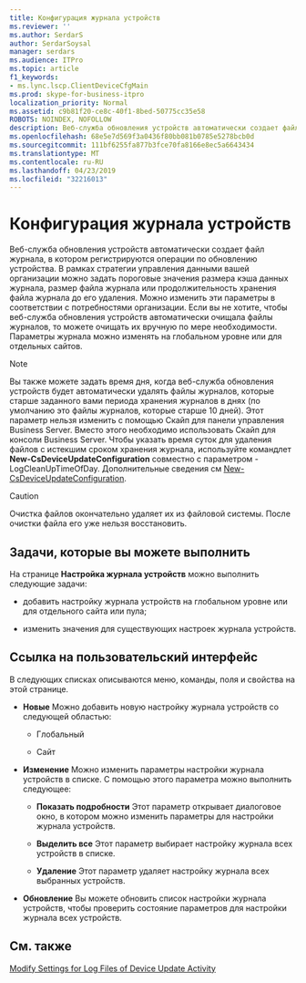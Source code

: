 ```yaml
---
title: Конфигурация журнала устройств
ms.reviewer: ''
ms.author: SerdarS
author: SerdarSoysal
manager: serdars
ms.audience: ITPro
ms.topic: article
f1_keywords:
- ms.lync.lscp.ClientDeviceCfgMain
ms.prod: skype-for-business-itpro
localization_priority: Normal
ms.assetid: c9b81f20-ce8c-40f1-8bed-50775cc35e58
ROBOTS: NOINDEX, NOFOLLOW
description: Веб-служба обновления устройств автоматически создает файл журнала, в котором регистрируются операции по обновлению устройства. В рамках стратегии управления данными вашей организации можно задать пороговые значения размера кэша данных журнала, размер файла журнала или продолжительность хранения файла журнала до его удаления. Можно изменить эти параметры в соответствии с потребностями организации. Если вы не хотите, чтобы веб-служба обновления устройств автоматически очищала файлы журналов, то можете очищать их вручную по мере необходимости. Параметры журнала можно изменять на глобальном уровне или для отдельных сайтов.
ms.openlocfilehash: 68e5e7d569f3a0436f80bb081b0785e5278bcb0d
ms.sourcegitcommit: 111bf6255fa877b3fce70fa8166e8ec5a6643434
ms.translationtype: MT
ms.contentlocale: ru-RU
ms.lasthandoff: 04/23/2019
ms.locfileid: "32216013"
---
```

# <a name="device-log-configuration"></a>Конфигурация журнала устройств

Веб-служба обновления устройств автоматически создает файл журнала, в котором регистрируются операции по обновлению устройства. В рамках стратегии управления данными вашей организации можно задать пороговые значения размера кэша данных журнала, размер файла журнала или продолжительность хранения файла журнала до его удаления. Можно изменить эти параметры в соответствии с потребностями организации. Если вы не хотите, чтобы веб-служба обновления устройств автоматически очищала файлы журналов, то можете очищать их вручную по мере необходимости. Параметры журнала можно изменять на глобальном уровне или для отдельных сайтов.

> [!NOTE]
> Вы также можете задать время дня, когда веб-служба обновления устройств будет автоматически удалять файлы журналов, которые старше заданного вами периода хранения журналов в днях (по умолчанию это файлы журналов, которые старше 10 дней). Этот параметр нельзя изменить с помощью Скайп для панели управления Business Server. Вместо этого необходимо использовать Скайп для консоли Business Server. Чтобы указать время суток для удаления файлов с истекшим сроком хранения журнала, используйте командлет **New-CsDeviceUpdateConfiguration** совместно с параметром - LogCleanUpTimeOfDay. Дополнительные сведения см [New-CsDeviceUpdateConfiguration](https://docs.microsoft.com/powershell/module/skype/new-csdeviceupdateconfiguration?view=skype-ps).

> [!CAUTION]
> Очистка файлов окончательно удаляет их из файловой системы. После очистки файла его уже нельзя восстановить.

## <a name="tasks-you-can-perform"></a>Задачи, которые вы можете выполнить

На странице **Настройка журнала устройств** можно выполнить следующие задачи:

- добавить настройку журнала устройств на глобальном уровне или для отдельного сайта или пула;

- изменить значения для существующих настроек журнала устройств.

## <a name="ui-reference"></a>Ссылка на пользовательский интерфейс

В следующих списках описываются меню, команды, поля и свойства на этой странице.

- **Новые** Можно добавить новую настройку журнала устройств со следующей областью:

  - Глобальный

  - Сайт

- **Изменение** Можно изменить параметры настройки журнала устройств в списке. С помощью этого параметра можно выполнить следующее:

  - **Показать подробности** Этот параметр открывает диалоговое окно, в котором можно изменить параметры для настройки журнала устройств.

  - **Выделить все** Этот параметр выбирает настройку журнала всех устройств в списке.

  - **Удаление** Этот параметр удаляет настройку журнала всех выбранных устройств.

- **Обновление** Вы можете обновить список настройки журнала устройств, чтобы проверить состояние параметров для настройки журнала всех устройств.

## <a name="see-also"></a>См. также

[Modify Settings for Log Files of Device Update Activity](https://technet.microsoft.com/library/9b57f126-1853-43b3-bbd4-06401e6498bd.aspx)
